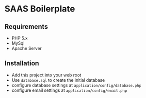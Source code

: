 SAAS Boilerplate
================

Requirements
------------

* PHP 5.x
* MySql
* Apache Server

Installation
------------

* Add this project into your web root
* Use `database.sql` to create the initial database
* configure database settings at `application/config/database.php`
* configure email settings at `application/config/email.php`